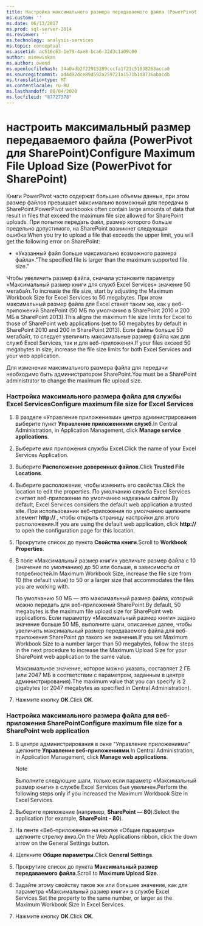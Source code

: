 ```yaml
---
title: Настройка максимального размера передаваемого файла (PowerPivot для SharePoint) | Документация Майкрософт
ms.custom: ''
ms.date: 06/13/2017
ms.prod: sql-server-2014
ms.reviewer: ''
ms.technology: analysis-services
ms.topic: conceptual
ms.assetid: ac516c63-1e79-4ae8-bca6-32d3c1a09c00
author: minewiskan
ms.author: owend
ms.openlocfilehash: 34a0adb2f22915289cccfa1f21c51038263acca0
ms.sourcegitcommit: ad4d92dce894592a259721a1571b1d8736abacdb
ms.translationtype: MT
ms.contentlocale: ru-RU
ms.lasthandoff: 08/04/2020
ms.locfileid: "87727378"
---
```

# <a name="configure-maximum-file-upload-size-powerpivot-for-sharepoint"></a><span data-ttu-id="c9912-102">настроить максимальный размер передаваемого файла (PowerPivot для SharePoint)</span><span class="sxs-lookup"><span data-stu-id="c9912-102">Configure Maximum File Upload Size (PowerPivot for SharePoint)</span></span>
  <span data-ttu-id="c9912-103">Книги PowerPivot часто содержат большие объемы данных, при этом размер файлов превышает максимально возможный для передачи в SharePoint.</span><span class="sxs-lookup"><span data-stu-id="c9912-103">PowerPivot workbooks often contain large amounts of data that result in files that exceed the maximum file size allowed for SharePoint uploads.</span></span> <span data-ttu-id="c9912-104">При попытке передать файл, размер которого больше предельно допустимого, на SharePoint возникнет следующая ошибка:</span><span class="sxs-lookup"><span data-stu-id="c9912-104">When you try to upload a file that exceeds the upper limit, you will get the following error on SharePoint:</span></span>  
  
-   <span data-ttu-id="c9912-105">«Указанный файл больше максимально возможного размера файла».</span><span class="sxs-lookup"><span data-stu-id="c9912-105">"The specified file is larger than the maximum supported file size."</span></span>  
  
 <span data-ttu-id="c9912-106">Чтобы увеличить размер файла, сначала установите параметру «Максимальный размер книги для служб Excel Services» значение 50 мегабайт.</span><span class="sxs-lookup"><span data-stu-id="c9912-106">To increase the file size, start by adjusting the Maximum Workbook Size for Excel Services to 50 megabytes.</span></span> <span data-ttu-id="c9912-107">При этом максимальный размер файла для Excel станет таким же, как у веб-приложений SharePoint (50 МБ по умолчанию в SharePoint 2010 и 200 МБ в SharePoint 2013).</span><span class="sxs-lookup"><span data-stu-id="c9912-107">This aligns the maximum file size limits for Excel to those of SharePoint web applications (set to 50 megabytes by default in SharePoint 2010 and 200 in SharePoint 2013).</span></span> <span data-ttu-id="c9912-108">Если файлы больше 50 мегабайт, то следует увеличить максимальные размер файла как для служб Excel Services, так и для веб-приложения.</span><span class="sxs-lookup"><span data-stu-id="c9912-108">If your files exceed 50 megabytes in size, increase the file size limits for both Excel Services and your web application.</span></span>  
  
 <span data-ttu-id="c9912-109">Для изменения максимального размера файла для передачи необходимо быть администратором SharePoint.</span><span class="sxs-lookup"><span data-stu-id="c9912-109">You must be a SharePoint administrator to change the maximum file upload size.</span></span>  
  
### <a name="configure-maximum-file-size-for-excel-services"></a><span data-ttu-id="c9912-110">Настройка максимального размера файла для службы Excel Services</span><span class="sxs-lookup"><span data-stu-id="c9912-110">Configure maximum file size for Excel Services</span></span>  
  
1.  <span data-ttu-id="c9912-111">В разделе «Управление приложениями» центра администрирования выберите пункт **Управление приложениями служб**.</span><span class="sxs-lookup"><span data-stu-id="c9912-111">In Central Administration, in Application Management, click **Manage service applications**.</span></span>  
  
2.  <span data-ttu-id="c9912-112">Выберите имя приложения службы Excel.</span><span class="sxs-lookup"><span data-stu-id="c9912-112">Click the name of your Excel Services Application.</span></span>  
  
3.  <span data-ttu-id="c9912-113">Выберите **Расположение доверенных файлов**.</span><span class="sxs-lookup"><span data-stu-id="c9912-113">Click **Trusted File Locations**.</span></span>  
  
4.  <span data-ttu-id="c9912-114">Выберите расположение, чтобы изменить его свойства.</span><span class="sxs-lookup"><span data-stu-id="c9912-114">Click the location to edit the properties.</span></span> <span data-ttu-id="c9912-115">По умолчанию служба Excel Services считает веб-приложение по умолчанию надежным сайтом.</span><span class="sxs-lookup"><span data-stu-id="c9912-115">By default, Excel Services considers the default web application a trusted site.</span></span> <span data-ttu-id="c9912-116">При использовании веб-приложения по умолчанию щелкните элемент **http://** , чтобы открыть страницу настройки для этого расположения.</span><span class="sxs-lookup"><span data-stu-id="c9912-116">If you are using the default web application, click **http://** to open the configuration page for this location.</span></span>  
  
5.  <span data-ttu-id="c9912-117">Прокрутите список до пункта **Свойства книги**.</span><span class="sxs-lookup"><span data-stu-id="c9912-117">Scroll to **Workbook Properties**.</span></span>  
  
6.  <span data-ttu-id="c9912-118">В поле «Максимальный размер книги» увеличьте размер файла с 10 (значение по умолчанию) до 50 или больше, в зависимости от потребностей.</span><span class="sxs-lookup"><span data-stu-id="c9912-118">In Maximum Workbook Size, increase the file size from 10 (the default value) to 50 or a larger size that accommodates the files you are working with.</span></span>  
  
     <span data-ttu-id="c9912-119">По умолчанию 50 МБ — это максимальный размер файла, который можно передать для веб-приложений SharePoint.</span><span class="sxs-lookup"><span data-stu-id="c9912-119">By default, 50 megabytes is the maximum file upload size for SharePoint web applications.</span></span> <span data-ttu-id="c9912-120">Если параметру «Максимальный размер книги» задано значение больше 50 МБ, выполните шаги, описанные далее, чтобы увеличить максимальный размер передаваемого файла для веб-приложения SharePoint до такого же значения.</span><span class="sxs-lookup"><span data-stu-id="c9912-120">If you set Maximum Workbook Size to a number larger than 50 megabytes, follow the steps in the next procedure to increase the Maximum Upload Size for your SharePoint web application to the same value.</span></span>  
  
     <span data-ttu-id="c9912-121">Максимальное значение, которое можно указать, составляет 2 ГБ (или 2047 МБ в соответствии с параметром, заданным в центре администрирования).</span><span class="sxs-lookup"><span data-stu-id="c9912-121">The maximum value that you can specify is 2 gigabytes (or 2047 megabytes as specified in Central Administration).</span></span>  
  
7.  <span data-ttu-id="c9912-122">Нажмите кнопку **ОК**.</span><span class="sxs-lookup"><span data-stu-id="c9912-122">Click **OK**.</span></span>  
  
### <a name="configure-maximum-file-size-for-a-sharepoint-web-application"></a><span data-ttu-id="c9912-123">Настройка максимального размера файла для веб-приложения SharePoint</span><span class="sxs-lookup"><span data-stu-id="c9912-123">Configure maximum file size for a SharePoint web application</span></span>  
  
1.  <span data-ttu-id="c9912-124">В центре администрирования в окне "Управление приложениями" щелкните **Управление веб-приложениями**.</span><span class="sxs-lookup"><span data-stu-id="c9912-124">In Central Administration, in Application Management, click **Manage web applications**.</span></span>  
  
    > [!NOTE]  
    >  <span data-ttu-id="c9912-125">Выполните следующие шаги, только если параметр «Максимальный размер книги» в службе Excel Services был увеличен.</span><span class="sxs-lookup"><span data-stu-id="c9912-125">Perform the following steps only if you increased the Maximum Workbook Size in Excel Services.</span></span>  
  
2.  <span data-ttu-id="c9912-126">Выберите приложение (например, **SharePoint — 80**).</span><span class="sxs-lookup"><span data-stu-id="c9912-126">Select the application (for example, **SharePoint - 80**).</span></span>  
  
3.  <span data-ttu-id="c9912-127">На ленте «Веб-приложения» на кнопке «Общие параметры» щелкните стрелку вниз.</span><span class="sxs-lookup"><span data-stu-id="c9912-127">On the Web Applications ribbon, click the down arrow on the General Settings button.</span></span>  
  
4.  <span data-ttu-id="c9912-128">Щелкните **Общие параметры**.</span><span class="sxs-lookup"><span data-stu-id="c9912-128">Click **General Settings**.</span></span>  
  
5.  <span data-ttu-id="c9912-129">Прокрутите список до пункта **Максимальный размер передаваемого файла**.</span><span class="sxs-lookup"><span data-stu-id="c9912-129">Scroll to **Maximum Upload Size**.</span></span>  
  
6.  <span data-ttu-id="c9912-130">Задайте этому свойству такое же или большее значение, как для параметра «Максимальный размер книги» в службе Excel Services.</span><span class="sxs-lookup"><span data-stu-id="c9912-130">Set the property to the same number, or larger as the Maximum Workbook Size in Excel Services.</span></span>  
  
7.  <span data-ttu-id="c9912-131">Нажмите кнопку **ОК**.</span><span class="sxs-lookup"><span data-stu-id="c9912-131">Click **OK**.</span></span>  
  
  
